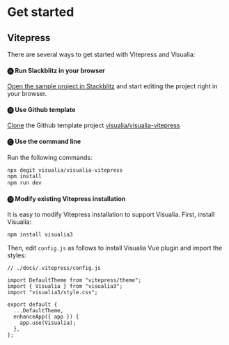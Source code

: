 # Get started

## Vitepress

There are several ways to get started with Vitepress and Visualia:

#### 🅐 Run Slackblitz in your browser

[Open the sample project in Stackblitz](https://stackblitz.com/github/visualia/visualia-vitepress) and start editing the project right in your browser.

#### 🅑 Use Github template

[Clone](https://github.com/visualia/visualia-vitepress/generate) the Github template project [visualia/visualia-vitepress](https://github.com/visualia/visualia-vitepress)

#### 🅒 Use the command line

Run the following commands:

```sh
npx degit visualia/visualia-vitepress
npm install
npm run dev
```

#### 🅓 Modify existing Vitepress installation

It is easy to modify Vitepress installation to support Visualia. First, install Visualia:

```bash
npm install visualia3
```

Then, edit `config.js` as follows to install Visualia Vue plugin and import the styles:

```js{4-5,10}
// ./docs/.vitepress/config.js

import DefaultTheme from "vitepress/theme";
import { Visualia } from "visualia3";
import "visualia3/style.css";

export default {
  ...DefaultTheme,
  enhanceApp({ app }) {
    app.use(Visualia);
  },
};
```
